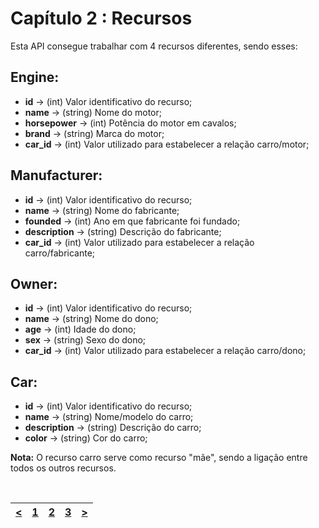 # Capítulo 2 : Recursos
Esta API consegue trabalhar com 4 recursos diferentes, sendo esses:

## Engine:
* **id** -> (int) Valor identificativo do recurso;
* **name** -> (string) Nome do motor;
* **horsepower** -> (int) Potência do motor em cavalos;
* **brand** -> (string) Marca do motor;
* **car_id** -> (int) Valor utilizado para estabelecer a relação carro/motor;

## Manufacturer:
* **id** -> (int) Valor identificativo do recurso;
* **name** -> (string) Nome do fabricante;
* **founded** -> (int) Ano em que fabricante foi fundado;
* **description** -> (string) Descrição do fabricante;
* **car_id** -> (int) Valor utilizado para estabelecer a relação carro/fabricante;

## Owner:
* **id** -> (int) Valor identificativo do recurso;
* **name** -> (string) Nome do dono;
* **age** -> (int) Idade do dono;
* **sex** -> (string) Sexo do dono;
* **car_id** -> (int) Valor utilizado para estabelecer a relação carro/dono;

## Car:
* **id** -> (int) Valor identificativo do recurso;
* **name** -> (string) Nome/modelo do carro;
* **description** -> (string) Descrição do carro;
* **color** -> (string) Cor do carro;

**Nota:** O recurso carro serve como recurso "mãe", sendo a ligação entre todos os outros recursos.

<br>

| [<](capitulo1.md) | [1](capitulo1.md) | [2](capitulo2.md) | [3](capitulo3.md) | [>](capitulo3.md) |
| :---: | :---: | :---: | :---: | :---: |